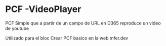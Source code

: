 # PCF -VideoPlayer
PCF Simple que a partir de un campo de URL en D365 reproduce un video de youtube

Utilizado para el bloc Crear PCF basico en la web mfer.dev
